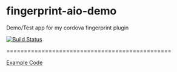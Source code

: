 # fingerprint-aio-demo
Demo/Test app for my cordova fingerprint plugin

[![Build Status](https://travis-ci.org/NiklasMerz/fingerprint-aio-demo.svg?branch=master)](https://travis-ci.org/NiklasMerz/fingerprint-aio-demo)

===============================================


[Example Code](https://github.com/NiklasMerz/fingerprint-aio-demo/blob/ionic-native/src/pages/home/home.ts)
